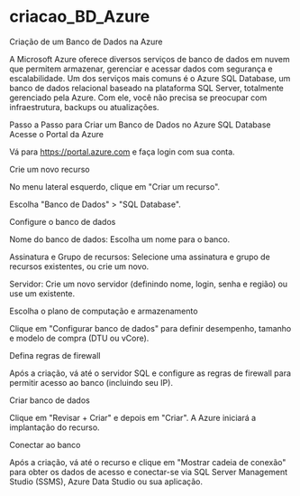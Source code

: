 # criacao_BD_Azure
Criação de um Banco de Dados na Azure

A Microsoft Azure oferece diversos serviços de banco de dados em nuvem que permitem armazenar, gerenciar e acessar dados com segurança e escalabilidade. Um dos serviços mais comuns é o Azure SQL Database, um banco de dados relacional baseado na plataforma SQL Server, totalmente gerenciado pela Azure. Com ele, você não precisa se preocupar com infraestrutura, backups ou atualizações.

Passo a Passo para Criar um Banco de Dados no Azure SQL Database
Acesse o Portal da Azure

Vá para https://portal.azure.com e faça login com sua conta.

Crie um novo recurso

No menu lateral esquerdo, clique em "Criar um recurso".

Escolha "Banco de Dados" > "SQL Database".

Configure o banco de dados

Nome do banco de dados: Escolha um nome para o banco.

Assinatura e Grupo de recursos: Selecione uma assinatura e grupo de recursos existentes, ou crie um novo.

Servidor: Crie um novo servidor (definindo nome, login, senha e região) ou use um existente.

Escolha o plano de computação e armazenamento

Clique em "Configurar banco de dados" para definir desempenho, tamanho e modelo de compra (DTU ou vCore).

Defina regras de firewall

Após a criação, vá até o servidor SQL e configure as regras de firewall para permitir acesso ao banco (incluindo seu IP).

Criar banco de dados

Clique em "Revisar + Criar" e depois em "Criar". A Azure iniciará a implantação do recurso.

Conectar ao banco

Após a criação, vá até o recurso e clique em "Mostrar cadeia de conexão" para obter os dados de acesso e conectar-se via SQL Server Management Studio (SSMS), Azure Data Studio ou sua aplicação.

